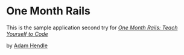 # One Month Rails

This is the sample application second try for
[*One Month Rails: Teach Yourself to Code*](http://onemonthrails.com)

by [Adam Hendle](http://adamhendle.com)